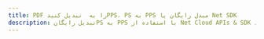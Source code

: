 ---title: PDF را به  تبدیل کنیدPPS، PS به PPS مبدل رایگان یا Net SDKdescription: تبدیل رایگانPS به PPS با استفاده از Net Cloud APIs & SDK همچنین اسناد PDF را در Cloud ایجاد، ویرایش و رندر کنید.---